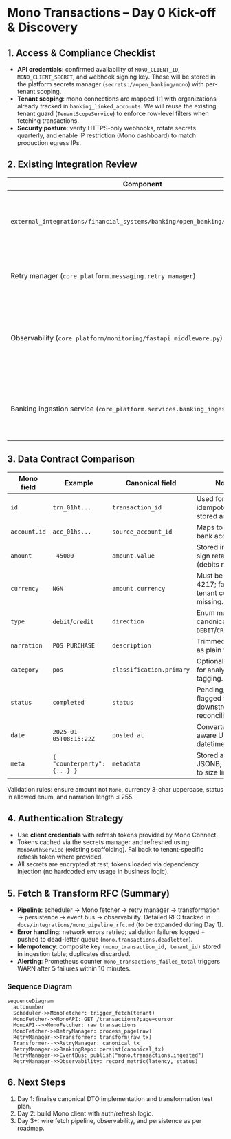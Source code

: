 # Mono Transactions – Day 0 Kick-off & Discovery

## 1. Access & Compliance Checklist

- **API credentials**: confirmed availability of `MONO_CLIENT_ID`, `MONO_CLIENT_SECRET`, and webhook signing key. These will be stored in the platform secrets manager (`secrets://open_banking/mono`) with per-tenant scoping.
- **Tenant scoping**: mono connections are mapped 1:1 with organizations already tracked in `banking_linked_accounts`. We will reuse the existing tenant guard (`TenantScopeService`) to enforce row-level filters when fetching transactions.
- **Security posture**: verify HTTPS-only webhooks, rotate secrets quarterly, and enable IP restriction (Mono dashboard) to match production egress IPs.

## 2. Existing Integration Review

| Component | Notes |
|-----------|-------|
| `external_integrations/financial_systems/banking/open_banking/providers/mono` | Base connector, auth helpers, and webhook handler already scaffolded. Requires transaction fetch extension and transformation layer. |
| Retry manager (`core_platform.messaging.retry_manager`) | Supports exponential backoff & jitter; will wrap Mono fetch calls to handle 5xx and 429 responses. |
| Observability (`core_platform/monitoring/fastapi_middleware.py`) | Exposes Prometheus counters/histograms. Synthetic tests show we can emit FIRS-style metrics; we’ll add `mono_transactions_*` gauges as part of implementation. |
| Banking ingestion service (`core_platform.services.banking_ingestion_service`) | Currently ingests unified banking transactions. We will plug Mono fetcher here, preserving the existing canonical DTO. |

## 3. Data Contract Comparison

| Mono field | Example | Canonical field | Notes |
|------------|---------|-----------------|-------|
| `id` | `trn_01ht...` | `transaction_id` | Used for idempotency; stored as string. |
| `account.id` | `acc_01hs...` | `source_account_id` | Maps to linked bank account. |
| `amount` | `-45000` | `amount.value` | Stored in kobo; sign retained (debits negative). |
| `currency` | `NGN` | `amount.currency` | Must be ISO 4217; fallback to tenant currency if missing. |
| `type` | `debit`/`credit` | `direction` | Enum mapped to canonical `DEBIT`/`CREDIT`. |
| `narration` | `POS PURCHASE` | `description` | Trimmed, stored as plain text. |
| `category` | `pos` | `classification.primary` | Optional, used for analytics tagging. |
| `status` | `completed` | `status` | Pending/reversed flagged for downstream reconciliation. |
| `date` | `2025-01-05T08:15:22Z` | `posted_at` | Converted to aware UTC datetime. |
| `meta` | `{ "counterparty": {...} }` | `metadata` | Stored as JSONB; subject to size limits. |

Validation rules: ensure amount not `None`, currency 3-char uppercase, status in allowed enum, and narration length ≤ 255.

## 4. Authentication Strategy

- Use **client credentials** with refresh tokens provided by Mono Connect.
- Tokens cached via the secrets manager and refreshed using `MonoAuthService` (existing scaffolding). Fallback to tenant-specific refresh token where provided.
- All secrets are encrypted at rest; tokens loaded via dependency injection (no hardcoded env usage in business logic).

## 5. Fetch & Transform RFC (Summary)

- **Pipeline**: scheduler → Mono fetcher → retry manager → transformation → persistence → event bus → observability. Detailed RFC tracked in `docs/integrations/mono_pipeline_rfc.md` (to be expanded during Day 1).
- **Error handling**: network errors retried; validation failures logged + pushed to dead-letter queue (`mono.transactions.deadletter`).
- **Idempotency**: composite key `(mono_transaction_id, tenant_id)` stored in ingestion table; duplicates discarded.
- **Alerting**: Prometheus counter `mono_transactions_failed_total` triggers WARN after 5 failures within 10 minutes.

### Sequence Diagram

```mermaid
sequenceDiagram
  autonumber
  Scheduler->>MonoFetcher: trigger_fetch(tenant)
  MonoFetcher->>MonoAPI: GET /transactions?page=cursor
  MonoAPI-->>MonoFetcher: raw transactions
  MonoFetcher->>RetryManager: process_page(raw)
  RetryManager->>Transformer: transform(raw_tx)
  Transformer-->>RetryManager: canonical_tx
  RetryManager->>BankingRepo: persist(canonical_tx)
  RetryManager->>EventBus: publish("mono.transactions.ingested")
  RetryManager->>Observability: record_metric(latency, status)
```

## 6. Next Steps

1. Day 1: finalise canonical DTO implementation and transformation test plan.
2. Day 2: build Mono client with auth/refresh logic.
3. Day 3+: wire fetch pipeline, observability, and persistence as per roadmap.
